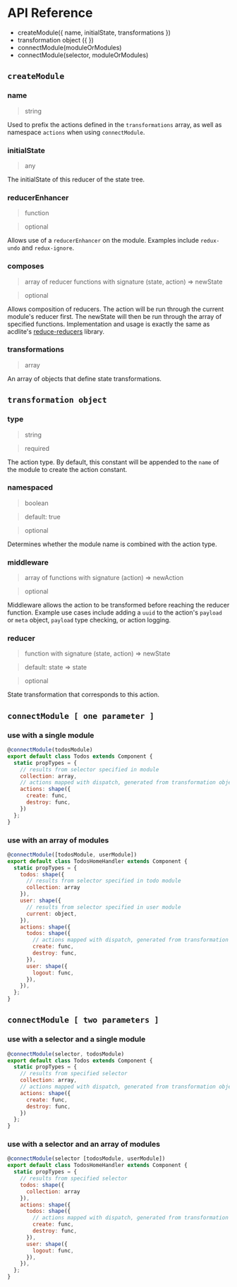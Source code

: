 # API Reference

- createModule({ name, initialState, transformations })
- transformation object ({ })
- connectModule(moduleOrModules)
- connectModule(selector, moduleOrModules)

## `createModule`

### name
> string

Used to prefix the actions defined in the `transformations` array, as well as namespace `actions` when using `connectModule`.

### initialState
> any

The initialState of this reducer of the state tree.

### reducerEnhancer
> function

> optional

Allows use of a `reducerEnhancer` on the module. Examples include `redux-undo` and `redux-ignore`.

### composes
> array of reducer functions with signature (state, action) => newState

> optional

Allows composition of reducers. The action will be run through the current module's reducer first. The newState will then be run through the array of specified functions. Implementation and usage is exactly the same as acdlite's [reduce-reducers](https://github.com/acdlite/reduce-reducers) library.

### transformations
> array

An array of objects that define state transformations.

## `transformation object`

### type
> string

> required

The action type. By default, this constant will be appended to the `name` of the module to create the action constant.

### namespaced
> boolean

> default: true

> optional

Determines whether the module name is combined with the action type.

### middleware
> array of functions with signature (action) => newAction

> optional

Middleware allows the action to be transformed before reaching the reducer function. Example use cases include adding a `uuid` to the action's `payload` or `meta` object, `payload` type checking, or action logging.

### reducer
> function with signature (state, action) => newState

> default: state => state

> optional

State transformation that corresponds to this action.

## `connectModule [ one parameter ]`

### use with a single module
```js
@connectModule(todosModule)
export default class Todos extends Component {
  static propTypes = {
    // results from selector specified in module
    collection: array,
    // actions mapped with dispatch, generated from transformation objects
    actions: shape({
      create: func,
      destroy: func,
    })
  };
}
```
### use with an array of modules
```js
@connectModule([todosModule, userModule])
export default class TodosHomeHandler extends Component {
  static propTypes = {
    todos: shape({
      // results from selector specified in todo module
      collection: array
    }),
    user: shape({
      // results from selector specified in user module
      current: object,
    }),
    actions: shape({
      todos: shape({
        // actions mapped with dispatch, generated from transformation objects
        create: func,
        destroy: func,
      }),
      user: shape({
        logout: func,
      }),
    }),
  };
}
```


## `connectModule [ two parameters ]`

### use with a selector and a single module
```js
@connectModule(selector, todosModule)
export default class Todos extends Component {
  static propTypes = {
    // results from specified selector
    collection: array,
    // actions mapped with dispatch, generated from transformation objects
    actions: shape({
      create: func,
      destroy: func,
    })
  };
}
```
### use with a selector and an array of modules
```js
@connectModule(selector [todosModule, userModule])
export default class TodosHomeHandler extends Component {
  static propTypes = {
    // results from specified selector
    todos: shape({
      collection: array
    }),
    actions: shape({
      todos: shape({
        // actions mapped with dispatch, generated from transformation objects
        create: func,
        destroy: func,
      }),
      user: shape({
        logout: func,
      }),
    }),
  };
}
```
